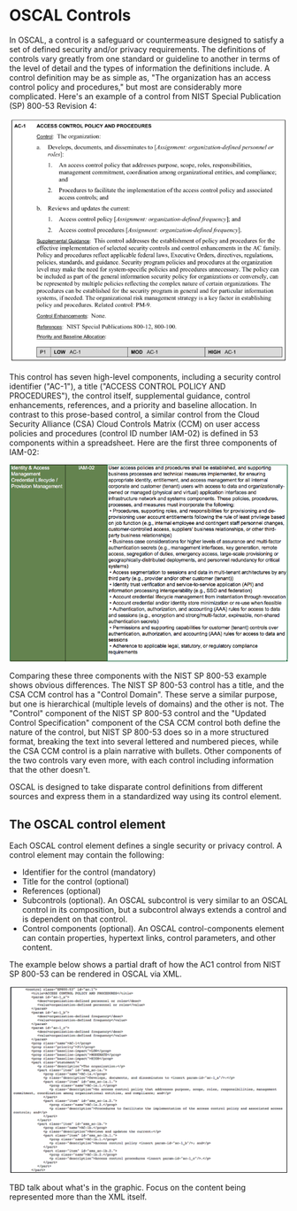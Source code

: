 # OSCAL Controls
In OSCAL, a control is a safeguard or countermeasure designed to satisfy a set of defined security and/or privacy requirements. The definitions of controls vary greatly from one standard or guideline to another in terms of the level of detail and the types of information the definitions include. A control definition may be as simple as, "The organization has an access control policy and procedures," but most are considerably more complicated. Here's an example of a control from NIST Special Publication (SP) 800-53 Revision 4:

![800-53Rev4AC1](/docs/graphics/NIST-SP-800-53-Rev4-AC1.png "NIST SP 800-53 Rev 4 AC-1")

This control has seven high-level components, including a security control identifier ("AC-1"), a title ("ACCESS CONTROL POLICY AND PROCEDURES"), the control itself, supplemental guidance, control enhancements, references, and a priority and baseline allocation. In contrast to this prose-based control, a similar control from the Cloud Security Alliance (CSA) Cloud Controls Matrix (CCM) on user access policies and procedures (control ID number IAM-02) is defined in 53 components within a spreadsheet. Here are the first three components of IAM-02:

![CSA-CCM-IAM02](/docs/graphics/CSA-CCM-IAM02.png "CSA CCM IAM-02")

Comparing these three components with the NIST SP 800-53 example shows obvious differences. The NIST SP 800-53 control has a title, and the CSA CCM control has a "Control Domain". These serve a similar purpose, but one is hierarchical (multiple levels of domains) and the other is not. The "Control" component of the NIST SP 800-53 control and the "Updated Control Specification" component of the CSA CCM control both define the nature of the control, but NIST SP 800-53 does so in a more structured format, breaking the text into several lettered and numbered pieces, while the CSA CCM control is a plain narrative with bullets. Other components of the two controls vary even more, with each control including information that the other doesn't.

OSCAL is designed to take disparate control definitions from different sources and express them in a standardized way using its control element.

## The OSCAL control element
Each OSCAL control element defines a single security or privacy control. A control element may contain the following:
* Identifier for the control (mandatory)
* Title for the control (optional)
* References (optional)
* Subcontrols (optional). An OSCAL subcontrol is very similar to an OSCAL control in its composition, but a subcontrol always extends a control and is dependent on that control. 
* Control components (optional). An OSCAL control-components element can contain properties, hypertext links, control parameters, and other content.

The example below shows a partial draft of how the AC1 control from NIST SP 800-53 can be rendered in OSCAL via XML.

![800-53Rev4AC1OSCAL](/docs/graphics/NIST-SP-800-53-AC1-in-OSCAL-XML.png "NIST SP 800-53 Rev 4 AC-1 in OSCAL XML")

TBD talk about what's in the graphic. Focus on the content being represented more than the XML itself. 
